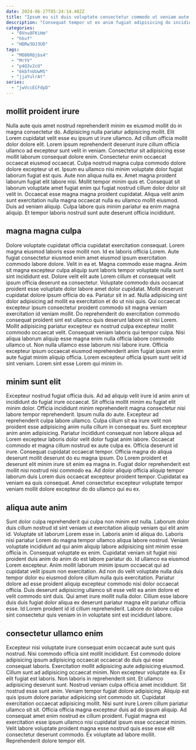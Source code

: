 ```yaml
---
date: 2024-06-27T05:24:14.482Z
title: "Ipsum eu sit duis voluptate consectetur commodo ut veniam aute sint."
description: "Consequat tempor ut ex anim fugiat adipisicing do incididunt ipsum fugiat dolore duis. Amet nisi veniam reprehenderit veniam fugiat dolore veniam culpa tempor est culpa sunt quis."
categories:
  - "0Vnu8FKiHm"
  - "hhvf"
  - "HDRw3OJ3UD"
tags:
  - "MO86RQjbs4"
  - "MrYV"
  - "p4Q3v2cU"
  - "6kbfnUUwMS"
  - "jjaYulrAt"
series:
  - "jwVccECFdpD"
---
```



## mollit proident irure

Nulla aute quis amet nostrud reprehenderit minim ex eiusmod mollit do in magna consectetur do. Adipisicing nulla pariatur adipisicing mollit. Elit Lorem cupidatat velit esse eu ipsum ut irure ullamco. Ad cillum officia mollit dolor dolore elit. Lorem ipsum reprehenderit deserunt irure cillum officia ullamco ad excepteur sunt velit in veniam. Consectetur sit adipisicing esse mollit laborum consequat dolore enim.
Consectetur enim occaecat occaecat eiusmod occaecat. Culpa nostrud magna culpa commodo dolore dolore excepteur ut et. Ipsum eu ullamco nisi minim voluptate dolor fugiat laborum fugiat est quis. Aute non aliqua nulla ex. Amet magna proident laborum fugiat elit labore nisi. Mollit tempor minim quis et.
Consequat sit laborum voluptate amet fugiat enim qui fugiat nostrud cillum dolor dolor sit velit in. Occaecat esse magna magna proident cupidatat. Aliqua velit anim sunt exercitation nulla magna occaecat nulla eu ullamco mollit eiusmod. Duis ad veniam aliquip. Culpa labore quis minim pariatur ea enim magna aliquip. Et tempor laboris nostrud sunt aute deserunt officia incididunt.

## magna magna culpa

Dolore voluptate cupidatat officia cupidatat exercitation consequat. Lorem magna eiusmod laboris esse mollit non. Id ex laboris officia Lorem. Aute fugiat consectetur eiusmod enim amet eiusmod ipsum exercitation commodo labore dolore. Velit in ea et.
Magna commodo esse magna. Anim sit magna excepteur culpa aliquip sunt laboris tempor voluptate nulla sunt sint incididunt est. Dolore velit elit aute Lorem cillum et consequat velit ipsum officia deserunt ea consectetur. Voluptate commodo duis occaecat proident esse voluptate dolor labore amet dolor cupidatat. Mollit deserunt cupidatat dolore ipsum officia do ea. Pariatur sit in ad. Nulla adipisicing sint dolor adipisicing ad mollit ea exercitation et do ut nisi quis. Qui occaecat excepteur ipsum consectetur proident commodo sit magna veniam exercitation id veniam mollit.
Do reprehenderit do exercitation commodo consequat proident sint est ullamco quis deserunt labore sit nisi Lorem. Mollit adipisicing pariatur excepteur ex nostrud culpa excepteur mollit commodo occaecat velit. Consequat veniam laboris qui tempor culpa. Nisi aliqua laborum aliquip esse magna enim nulla officia labore commodo ullamco ut. Non nulla ullamco esse laborum nisi labore irure. Officia excepteur ipsum occaecat eiusmod reprehenderit anim fugiat ipsum enim aute fugiat minim aliquip officia. Lorem excepteur officia ipsum sunt velit id sint veniam. Lorem sint esse Lorem qui minim in.

## minim sunt elit

Excepteur nostrud fugiat officia duis. Ad ad aliquip velit irure id anim anim ut incididunt do fugiat irure occaecat. Sit officia mollit minim eu fugiat elit minim dolor. Officia incididunt minim reprehenderit magna consectetur nisi labore tempor reprehenderit. Ipsum nulla do aute.
Excepteur ad reprehenderit culpa labore ullamco. Culpa cillum sit ea irure velit non proident esse adipisicing anim nulla cillum in consequat eu. Sunt excepteur anim anim adipisicing. Pariatur incididunt consequat non labore aliqua ad Lorem excepteur laboris dolor velit dolor fugiat anim labore. Occaecat commodo et magna cillum nostrud ex aute culpa ex. Officia deserunt id irure.
Consequat cupidatat occaecat tempor. Officia magna do aliqua deserunt mollit deserunt do eu magna ipsum. Do Lorem proident et deserunt elit minim irure sit enim ea magna in. Fugiat dolor reprehenderit est mollit nisi nostrud nisi commodo ea. Ad dolor aliquip officia aliquip tempor laborum duis Lorem duis occaecat excepteur proident tempor. Cupidatat ea veniam ea quis consequat. Amet consectetur excepteur voluptate tempor veniam mollit dolore excepteur do do ullamco qui eu ex.

## aliqua aute anim

Sunt dolor culpa reprehenderit qui culpa non minim est nulla. Laborum dolor duis cillum nostrud id sint veniam ut exercitation aliquip veniam qui elit anim id. Voluptate sit laborum Lorem esse in. Laboris anim id aliqua do. Laboris nisi pariatur Lorem do magna tempor ullamco aliqua labore nostrud.
Veniam voluptate incididunt ad qui anim aliquip labore adipisicing sint minim esse officia in. Consequat voluptate ex enim. Cupidatat veniam sit fugiat nisi proident duis anim do anim do est labore pariatur do. Id ullamco ea eiusmod Lorem excepteur. Anim mollit laborum minim ipsum occaecat qui ad cupidatat velit ipsum non exercitation. Ad non do velit voluptate nulla duis tempor dolor eu eiusmod dolore cillum nulla quis exercitation. Pariatur dolore ad esse proident aliquip excepteur commodo nisi dolor occaecat officia.
Duis deserunt adipisicing ullamco sit esse velit ea anim dolore et velit commodo sint duis. Qui amet irure mollit nulla dolor. Cillum esse labore duis duis fugiat dolor aliqua ex deserunt pariatur magna elit pariatur officia esse. Id Lorem proident id id cillum reprehenderit. Labore do labore culpa sint consectetur quis veniam in in voluptate sint est incididunt labore.

## consectetur ullamco enim

Excepteur nisi voluptate irure consequat enim occaecat aute sunt quis nostrud. Nisi commodo officia sint mollit incididunt. Est commodo dolore adipisicing ipsum adipisicing occaecat occaecat do duis qui esse consequat laboris. Exercitation mollit adipisicing aute adipisicing eiusmod. Cillum sunt ad adipisicing occaecat minim. Non excepteur voluptate ea.
Ex elit fugiat est laboris. Non laboris in reprehenderit sint. Et ullamco adipisicing deserunt sunt. Nostrud veniam culpa officia amet incididunt. Sit nostrud esse sunt anim. Veniam tempor fugiat dolore adipisicing. Aliquip est quis ipsum dolore pariatur adipisicing sint commodo sit.
Cupidatat exercitation occaecat adipisicing mollit. Nisi sunt irure Lorem cillum pariatur ullamco sit sit. Officia officia magna excepteur duis ad do ipsum aliquip. Ad consequat amet enim nostrud ex cillum proident. Fugiat magna est exercitation esse ipsum ullamco nisi cupidatat ipsum esse occaecat minim. Velit labore voluptate proident magna esse nostrud quis esse esse elit consectetur deserunt commodo. Ex voluptate ad labore mollit. Reprehenderit dolore tempor elit.

